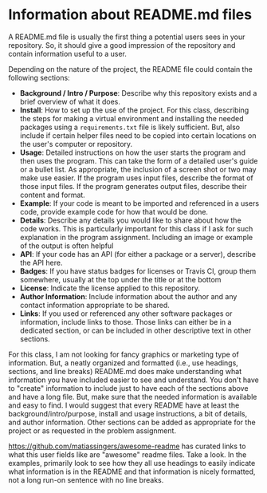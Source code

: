 # Information about README.md files
A README.md file is usually the first thing a potential users sees in your
repository.  So, it should give a good impression of the repository and contain
information useful to a user.

Depending on the nature of the project, the README file could contain the
following sections:
* __Background / Intro / Purpose__: Describe why this repository exists and a
brief overview of what it does.  
* __Install__:  How to set up the use of the project.  For this class, describing
the steps for making a virtual environment and installing the needed
packages using a `requirements.txt` file is likely sufficient.  But, also
include if certain helper files need to be copied into certain locations
on the user's computer or repository.
* __Usage__:  Detailed instructions on how the user starts the program and
then uses the program.  This can take the form of a detailed user's guide or
a bullet list.  As appropriate, the inclusion of a screen shot or two may
make use easier.  If the program uses input files, describe the format of 
those input files.  If the program generates output files, describe their
content and format.
* __Example__:  If your code is meant to be imported and referenced in a
users code, provide example code for how that would be done.
* __Details__: Describe any details you would like to share about how the code
works.  This is particularly important for this class if I ask for such
explanation in the program assignment.  Including an image or example of the
output is often helpful
* __API__: If your code has an API (for either a package or a server), describe
the API here.
* __Badges__: If you have status badges for licenses or Travis CI, group
them somewhere, usually at the top under the title or at the bottom
* __License__: Indicate the license applied to this repository.
* __Author Information__:  Include information about the author and any 
contact information appropriate to be shared.
* __Links__:  If you used or referenced any other software packages or
information, include links to those.  Those links can either be in a 
dedicated section, or can be included in other descriptive text in other 
sections.

For this class, I am not looking for fancy graphics or marketing type of
information.  But, a neatly organized and formatted (i.e., use headings,
sections, and line breaks) 
README.md does make understanding what information you have included easier
to see and understand.  You don't have to "create" information to include
just to have each of the sections above and have a long file.  But, make sure
that the needed information is available and easy to find.  I would suggest
that every README have at least the background/intro/purpose, install and
usage instructions, a bit of details, and author information.  Other sections
can be added as appropriate for the project or as requested in the problem
assignment.  
  

<https://github.com/matiassingers/awesome-readme> has curated links to what
this user fields like are "awesome" readme files.  Take a look.  In the
examples, primarily look to see how they all use headings to easily
indicate what information is in the README and that information is nicely
formatted, not a long run-on sentence with no line breaks.
